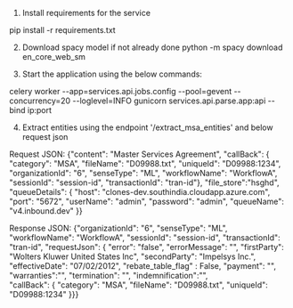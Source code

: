 1. Install requirements for the service

pip install -r requirements.txt

2. Download spacy model if not already done
python -m spacy download en_core_web_sm

3. Start the application using the below commands: 

celery worker --app=services.api.jobs.config --pool=gevent --concurrency=20 --loglevel=INFO
gunicorn services.api.parse.app:api --bind ip:port

4. Extract entities using the endpoint '/extract_msa_entities' and below request json

Request JSON:
{"content": "Master Services Agreement",
"callBack": {
"category": "MSA",
"fileName": "D09988.txt",
"uniqueId": "D09988:1234",
"organizationId": "6",
"senseType": "ML",
"workflowName": "WorkflowA",
"sessionId": "session-id",
"transactionId": "tran-id"},
"file_store":"hsghd",
"queueDetails": {
    "host": "clones-dev.southindia.cloudapp.azure.com",
    "port": "5672",
    "userName": "admin",
    "password": "admin",
    "queueName": "v4.inbound.dev"
  }}

Response JSON: 
{"organizationId": "6", 
"senseType": "ML", 
"workflowName": "WorkflowA", 
"sessionId": "session-id", 
"transactionId": "tran-id",
"requestJson": { 
    "error": "false", 
    "errorMessage": "", 
    "firstParty": "Wolters Kluwer United States Inc", 
    "secondParty": "Impelsys Inc.", 
    "effectiveDate": "07/02/2012",
    "rebate_table_flag" : False,
    "payment": "",
    "warranties":"",
    "termination": "",
    "indemnification":"",	
    "callBack": {
        "category": "MSA", 
        "fileName": "D09988.txt", 
        "uniqueId": "D09988:1234"
}}}
